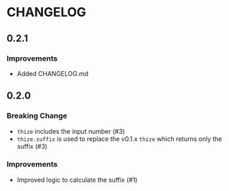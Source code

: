 # CHANGELOG

## 0.2.1

### Improvements

- Added CHANGELOG.md

## 0.2.0

### Breaking Change

- `thize` includes the input number (#3)
- `thize.suffix` is used to replace the v0.1.x `thize` which returns only the suffix (#3)

### Improvements

- Improved logic to calculate the suffix (#1)
